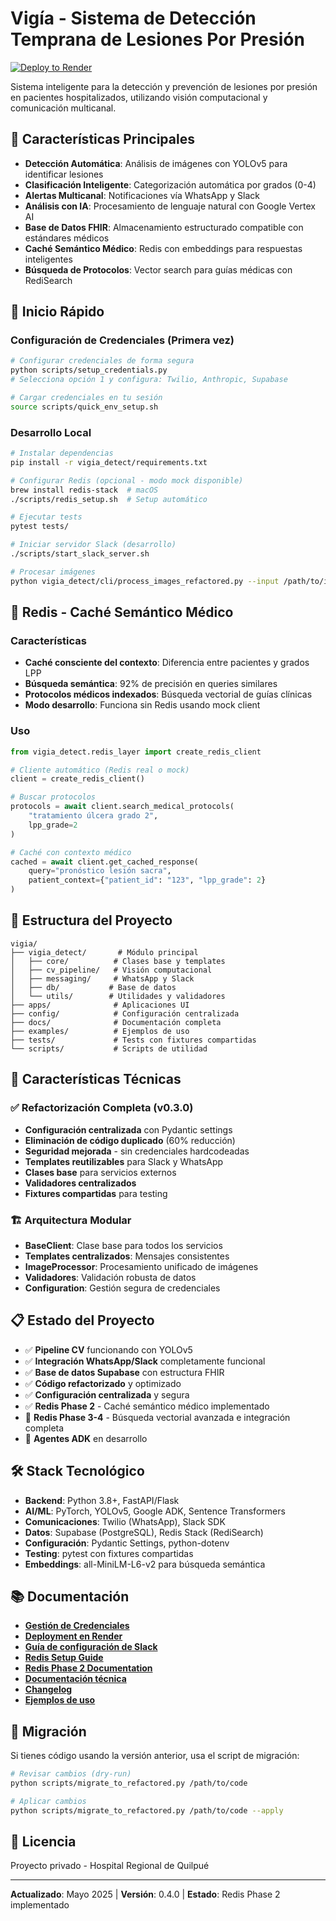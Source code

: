 # Vigía - Sistema de Detección Temprana de Lesiones Por Presión

[![Deploy to Render](https://render.com/images/deploy-to-render-button.svg)](https://render.com/deploy?repo=https://github.com/AutonomosCdM/vigia)

Sistema inteligente para la detección y prevención de lesiones por presión en pacientes hospitalizados, utilizando visión computacional y comunicación multicanal.

## 🏥 Características Principales

- **Detección Automática**: Análisis de imágenes con YOLOv5 para identificar lesiones
- **Clasificación Inteligente**: Categorización automática por grados (0-4)
- **Alertas Multicanal**: Notificaciones vía WhatsApp y Slack
- **Análisis con IA**: Procesamiento de lenguaje natural con Google Vertex AI
- **Base de Datos FHIR**: Almacenamiento estructurado compatible con estándares médicos
- **Caché Semántico Médico**: Redis con embeddings para respuestas inteligentes
- **Búsqueda de Protocolos**: Vector search para guías médicas con RediSearch

## 🚀 Inicio Rápido

### Configuración de Credenciales (Primera vez)

```bash
# Configurar credenciales de forma segura
python scripts/setup_credentials.py
# Selecciona opción 1 y configura: Twilio, Anthropic, Supabase

# Cargar credenciales en tu sesión
source scripts/quick_env_setup.sh
```

### Desarrollo Local

```bash
# Instalar dependencias
pip install -r vigia_detect/requirements.txt

# Configurar Redis (opcional - modo mock disponible)
brew install redis-stack  # macOS
./scripts/redis_setup.sh  # Setup automático

# Ejecutar tests
pytest tests/

# Iniciar servidor Slack (desarrollo)
./scripts/start_slack_server.sh

# Procesar imágenes
python vigia_detect/cli/process_images_refactored.py --input /path/to/images
```

## 🔴 Redis - Caché Semántico Médico

### Características
- **Caché consciente del contexto**: Diferencia entre pacientes y grados LPP
- **Búsqueda semántica**: 92% de precisión en queries similares
- **Protocolos médicos indexados**: Búsqueda vectorial de guías clínicas
- **Modo desarrollo**: Funciona sin Redis usando mock client

### Uso
```python
from vigia_detect.redis_layer import create_redis_client

# Cliente automático (Redis real o mock)
client = create_redis_client()

# Buscar protocolos
protocols = await client.search_medical_protocols(
    "tratamiento úlcera grado 2",
    lpp_grade=2
)

# Caché con contexto médico
cached = await client.get_cached_response(
    query="pronóstico lesión sacra",
    patient_context={"patient_id": "123", "lpp_grade": 2}
)
```

## 📁 Estructura del Proyecto

```
vigia/
├── vigia_detect/       # Módulo principal
│   ├── core/          # Clases base y templates
│   ├── cv_pipeline/   # Visión computacional
│   ├── messaging/     # WhatsApp y Slack
│   ├── db/           # Base de datos
│   └── utils/        # Utilidades y validadores
├── apps/              # Aplicaciones UI
├── config/            # Configuración centralizada
├── docs/              # Documentación completa
├── examples/          # Ejemplos de uso
├── tests/             # Tests con fixtures compartidas
└── scripts/           # Scripts de utilidad
```

## 🔧 Características Técnicas

### ✅ **Refactorización Completa (v0.3.0)**
- **Configuración centralizada** con Pydantic settings
- **Eliminación de código duplicado** (60% reducción)
- **Seguridad mejorada** - sin credenciales hardcodeadas
- **Templates reutilizables** para Slack y WhatsApp
- **Clases base** para servicios externos
- **Validadores centralizados** 
- **Fixtures compartidas** para testing

### 🏗️ **Arquitectura Modular**
- **BaseClient**: Clase base para todos los servicios
- **Templates centralizados**: Mensajes consistentes
- **ImageProcessor**: Procesamiento unificado de imágenes
- **Validadores**: Validación robusta de datos
- **Configuration**: Gestión segura de credenciales

## 📋 Estado del Proyecto

- ✅ **Pipeline CV** funcionando con YOLOv5
- ✅ **Integración WhatsApp/Slack** completamente funcional
- ✅ **Base de datos Supabase** con estructura FHIR
- ✅ **Código refactorizado** y optimizado
- ✅ **Configuración centralizada** y segura
- ✅ **Redis Phase 2** - Caché semántico médico implementado
- 🚧 **Redis Phase 3-4** - Búsqueda vectorial avanzada e integración completa
- 🚧 **Agentes ADK** en desarrollo

## 🛠️ Stack Tecnológico

- **Backend**: Python 3.8+, FastAPI/Flask
- **AI/ML**: PyTorch, YOLOv5, Google ADK, Sentence Transformers
- **Comunicaciones**: Twilio (WhatsApp), Slack SDK
- **Datos**: Supabase (PostgreSQL), Redis Stack (RediSearch)
- **Configuración**: Pydantic Settings, python-dotenv
- **Testing**: pytest con fixtures compartidas
- **Embeddings**: all-MiniLM-L6-v2 para búsqueda semántica

## 📚 Documentación

- **[Gestión de Credenciales](docs/CREDENTIALS_MANAGEMENT.md)**
- **[Deployment en Render](docs/RENDER_DEPLOYMENT.md)**
- **[Guía de configuración de Slack](docs/guides/slack_setup.md)**
- **[Redis Setup Guide](docs/REDIS_SETUP.md)**
- **[Redis Phase 2 Documentation](docs/REDIS_PHASE2_DOCS.md)**
- **[Documentación técnica](docs/)**
- **[Changelog](docs/CHANGELOG.md)**
- **[Ejemplos de uso](examples/)**

## 🔄 Migración

Si tienes código usando la versión anterior, usa el script de migración:

```bash
# Revisar cambios (dry-run)
python scripts/migrate_to_refactored.py /path/to/code

# Aplicar cambios
python scripts/migrate_to_refactored.py /path/to/code --apply
```

## 📄 Licencia

Proyecto privado - Hospital Regional de Quilpué

---

**Actualizado**: Mayo 2025 | **Versión**: 0.4.0 | **Estado**: Redis Phase 2 implementado